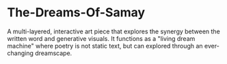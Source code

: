 # The-Dreams-Of-Samay
A multi-layered, interactive art piece that explores the synergy between the written word and generative visuals. It functions as a "living dream machine" where poetry is not static text, but can explored through an ever-changing dreamscape.
